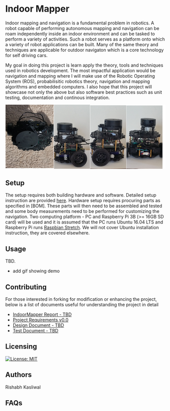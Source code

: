 # Indoor Mapper
Indoor mapping and navigation is a fundamental problem in robotics. A robot capable of performing autonomous mapping and navigation can be roam independently inside an indoor environment and can be tasked to perform a variety of activities. Such a robot serves as a platform onto which a variety of robot applications can be built. Many of the same theory and techniques are applicable for outdoor navigaton which is a core technology for self driving cars. 

My goal in doing this project is learn apply the theory, tools and techniques used in robotics development. The most impactful application would be navigation and mapping where I will make use of the Robotic Operating System (ROS), probabilisitic robotics theory, navigation and mapping algorithms and embedded computers. I also hope that this project will showcase not only the above but also software best practices such as unit testing, documentation and continous integration. 


![picture of IndoorMapper with sensor labels](images/indoor_mapper.jpg)


## Setup
The setup requires both building hardware and software. Detailed setup instruction are provided [here](Setup.md). Hardware setup requires procuring parts as specified in [BOM]. These parts will then need to be assembled and tested and some body measurements need to be performed for customizing the navigation. Two computing platform - PC and Raspberry Pi 3B (>= 16GB SD card) will be used and it is assumed that the PC runs Ubuntu 16.04 LTS and Raspberry Pi runs [Raspbian Stretch](https://www.raspberrypi.org/downloads/raspbian/). We will not cover Ubuntu installation instruction, they are covered elsewhere. 

## Usage
TBD. 
- add gif showing demo 


## Contributing
For those interested in forking for modification or enhancing the project, below is a list of documents useful for understanding the project in detail
- [IndoorMapper Report - TBD](Report.md)
- [Project Requirements v0.0](Requirements.md)
- [Design Document - TBD](Design.md)
- [Test Document - TBD](Tests.md)

## Licensing
[![License: MIT](https://img.shields.io/badge/License-MIT-yellow.svg)](https://opensource.org/licenses/MIT)
## Authors
Rishabh Kasliwal

## FAQs


